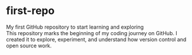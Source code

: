 # first-repo
My first GitHub repository to start learning and exploring
<br>
This repository marks the beginning of my coding journey on GitHub.
I created it to explore, experiment, and understand how version control and open source work.
